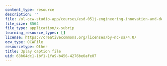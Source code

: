 ```yaml
---
content_type: resource
description: ''
file: /ol-ocw-studio-app/courses/esd-051j-engineering-innovation-and-design-fall-2012/68b64dc11bf11fa9b4564276be6afe07_CzBufqJ5kME.srt
file_size: 8564
file_type: application/x-subrip
learning_resource_types: []
license: https://creativecommons.org/licenses/by-nc-sa/4.0/
ocw_type: OCWFile
resourcetype: Other
title: 3play caption file
uid: 68b64dc1-1bf1-1fa9-b456-4276be6afe07
---
```

